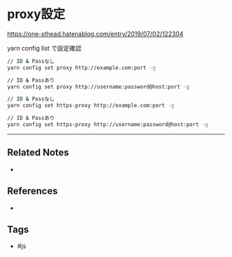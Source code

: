 # proxy設定
https://one-sthead.hatenablog.com/entry/2019/07/02/122304

yarn config list で設定確認

```sh
// ID & Passなし
yarn config set proxy http://example.com:port -g

// ID & Passあり
yarn config set proxy http://username:password@host:port -g

// ID & Passなし
yarn config set https-proxy http://example.com:port -g

// ID & Passあり
yarn config set https-proxy http://username:password@host:port -g
```



---
## Related Notes
- 

## References
- 

## Tags
- #js 
